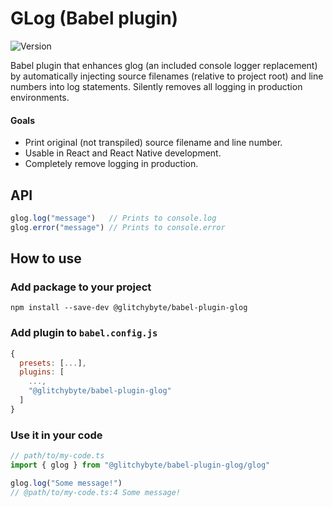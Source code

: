 # GLog (Babel plugin)

![Version](https://img.shields.io/badge/Version-0.2.0-blue)

Babel plugin that enhances glog (an included console logger replacement) 
by automatically injecting source filenames (relative to project root) 
and line numbers into log statements. Silently removes all logging in 
production environments.

#### Goals
* Print original (not transpiled) source filename and line number.
* Usable in React and React Native development.
* Completely remove logging in production.

## API

```ts
glog.log("message")   // Prints to console.log
glog.error("message") // Prints to console.error
```

## How to use

### Add package to your project

    npm install --save-dev @glitchybyte/babel-plugin-glog

### Add plugin to `babel.config.js`

```js
{
  presets: [...],
  plugins: [
    ...,
    "@glitchybyte/babel-plugin-glog"
  ]
}
```

### Use it in your code

```ts
// path/to/my-code.ts
import { glog } from "@glitchybyte/babel-plugin-glog/glog"

glog.log("Some message!")
// @path/to/my-code.ts:4 Some message!
```
